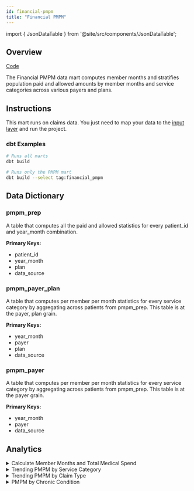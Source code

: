```yaml
---
id: financial-pmpm
title: "Financial PMPM"
---
```


import { JsonDataTable } from '@site/src/components/JsonDataTable';

## Overview

[Code](https://github.com/tuva-health/tuva/tree/main/models/financial_pmpm)

The Financial PMPM data mart computes member months and stratifies population paid and allowed amounts by member months and service categories across various payers and plans.

## Instructions

This mart runs on claims data. You just need to map your data to 
the [input layer](../connectors/input-layer) and run the project.

### dbt Examples

```bash
# Runs all marts
dbt build

# Runs only the PMPM mart
dbt build --select tag:financial_pmpm
```


## Data Dictionary

### pmpm_prep

A table that computes all the paid and allowed statistics for every patient_id and year_month combination.

**Primary Keys:**
  * patient_id 
  * year_month
  * plan 
  * data_source

<JsonDataTable jsonPath="nodes.model\.the_tuva_project\.financial_pmpm__pmpm_prep.columns" />

### pmpm_payer_plan

A table that computes per member per month statistics for every service category by aggregating across patients from pmpm_prep. This table is at the payer, plan grain.

**Primary Keys:**
  * year_month 
  * payer 
  * plan 
  * data_source

<JsonDataTable jsonPath="nodes.model\.the_tuva_project\.financial_pmpm__pmpm_payer_plan.columns" />

### pmpm_payer

A table that computes per member per month statistics for every service category by aggregating across patients from pmpm_prep. This table is at the payer grain.

**Primary Keys:**
  * year_month 
  * payer
  * data_source

<JsonDataTable jsonPath="nodes.model\.the_tuva_project\.financial_pmpm__pmpm_payer.columns" />

## Analytics

<details>
  <summary>Calculate Member Months and Total Medical Spend</summary>

```sql
select
      data_source
    , year_month
    , cast(sum(medical_paid) as decimal(18,2)) as medical_paid
    , count(*) as member_months
    , cast(sum(medical_paid)/count(*) as decimal(18,2)) as pmpm
from financial_pmpm.pmpm_prep
group by
      data_source
    , year_month
order by
      data_source
    , year_month;
```
</details>

<details>
  <summary>Trending PMPM by Service Category</summary>

The pmpm table already breaks out pmpm by service category and groups it at the member month level.

```sql
select *
from financial_pmpm.pmpm_payer
order by year_month;
```
</details>

<details>
  <summary>Trending PMPM by Claim Type</summary>

Here we calculate PMPM manually by counting member months and joining payments by claim type to them.

```sql
with member_month as (
    select
          data_source
        , year_month
        , count(*) as member_months
    from financial_pmpm.member_months
    group by
          data_source
        , year_month
)

, medical_claims as (
    select
          mc.data_source
        , to_char(claim_start_date, 'YYYYMM') AS year_month
        , claim_type
        , cast(sum(paid_amount) as decimal(18,2)) AS paid_amount
    from core.medical_claim mc
        inner join financial_pmpm.member_months mm
            on mc.patient_id = mm.patient_id
            and mc.data_source = mm.data_source
            and to_char(mc.claim_start_date, 'YYYYMM') = mm.year_month
    group by
          mc.data_source
        , to_char(claim_start_date, 'YYYYMM')
        , claim_type
)

select
      member_month.data_source
    , member_month.year_month
    , medical_claims.claim_type
    , medical_claims.paid_amount
    , member_month.member_months
    , cast(medical_claims.paid_amount / member_month.member_months as decimal(18,2)) as pmpm_claim_type
from member_month
    left join medical_claims
        on member_month.data_source = medical_claims.data_source
        and member_month.year_month = medical_claims.year_month
order by
      member_month.data_source
    , member_month.year_month
    , medical_claims.claim_type;
```
</details>


<details>
  <summary>PMPM by Chronic Condition</summary>

Here we calculate PMPM by chronic condition. Since members can and do have more than one chronic condition, payments and members months are duplicated. This is useful for comparing spend across chronic conditions, but should be used with caution given the duplication across conditions.

```sql
with chronic_condition_members as (
    select distinct patient_id
    from chronic_conditions.tuva_chronic_conditions_long
)

, chronic_conditions as (
    select
          patient_id
        , condition
    from chronic_conditions.tuva_chronic_conditions_long

    union

    select
          p.patient_id
        , 'No Chronic Conditions' as Condition
    from core.patient p
        left join chronic_condition_members ccm
            on p.patient_id=ccm.patient_id
    where ccm.patient_id is null
)

, medical_claims as (
    select
          mc.data_source
        , mc.patient_id
        , to_char(claim_start_date, 'YYYYMM') AS year_month
        , cast(sum(paid_amount) as decimal(18,2)) AS paid_amount
    from core.medical_claim mc
        inner join financial_pmpm.member_months mm
            on mc.patient_id = mm.patient_id
            and mc.data_source = mm.data_source
            and to_char(mc.claim_start_date, 'YYYYMM') = mm.year_month
    group by
          mc.data_source
        , mc.patient_id
        , to_char(claim_start_date, 'YYYYMM')
)

select
      mm.data_source
    , mm.year_month
    , cc.condition
    , count(*) as member_months
    , sum(mc.paid_amount) as paid_amount
    , cast(sum(mc.paid_amount) / count(*) as decimal(18,2)) as medical_pmpm
from financial_pmpm.member_months mm
    left join chronic_conditions cc
        on mm.patient_id = cc.patient_id
    left join medical_claims mc
        on mm.patient_id = mc.patient_id
        and mm.year_month = mc.year_month
        and mm.data_source = mc.data_source
group by
      mm.data_source
    , mm.year_month
    , cc.condition
order by member_months desc;
```
</details>